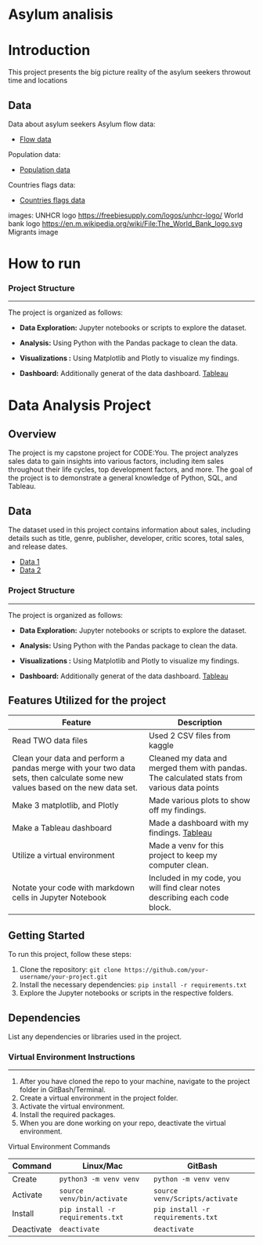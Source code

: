 # Asylum analisis

# Introduction
This project presents the big picture reality of the asylum seekers throwout time and locations


## Data

Data about asylum seekers
Asylum flow data:
- [Flow data](https://www.unhcr.org/refugee-statistics/insights/explainers/forcibly-displaced-flow-data.html)

Population data:
- [Population data](https://data.worldbank.org/indicator/SP.POP.TOTL)

Countries flags data:
- [Countries flags data](https://www.kaggle.com/datasets/zhongtr0n/country-flag-urls?resource=download)


images:
UNHCR logo https://freebiesupply.com/logos/unhcr-logo/
World bank logo https://en.m.wikipedia.org/wiki/File:The_World_Bank_logo.svg
Migrants image

# How to run

### Project Structure
---

The project is organized as follows:

- **Data Exploration:** Jupyter notebooks or scripts to explore the dataset.

- **Analysis:** Using Python with the  Pandas package to clean the data.

- **Visualizations :** Using Matplotlib and Plotly to visualize my findings. 

- **Dashboard:** Additionally generat of the data dashboard. [Tableau](https://public.tableau.com/app/discover/viz-of-the-day)





# Data Analysis Project

## Overview

The project is my capstone project for CODE:You. The project analyzes sales data to gain insights into various factors, including item sales throughout their life cycles, top development factors, and more. The goal of the project is to demonstrate a general knowledge of Python, SQL, and Tableau.

## Data

The dataset used in this project contains information about sales, including details such as title, genre, publisher, developer, critic scores, total sales, and release dates.
- [Data 1](https://kaggle.com)
- [Data 2](https://kaggle.com)

### Project Structure
---

The project is organized as follows:

- **Data Exploration:** Jupyter notebooks or scripts to explore the dataset.

- **Analysis:** Using Python with the  Pandas package to clean the data.

- **Visualizations :** Using Matplotlib and Plotly to visualize my findings. 

- **Dashboard:** Additionally generat of the data dashboard. [Tableau](https://public.tableau.com/app/discover/viz-of-the-day)

## Features Utilized for the project

  | Feature        | Description                           |
  |----------------|---------------------------------------|
  | Read TWO data files| Used 2 CSV files from kaggle          |
  | Clean your data and perform a pandas merge with your two data sets, then calculate some new values based on the new data set.      | Cleaned my data and merged them with pandas. The calculated stats from various data points |
  | Make 3 matplotlib, and Plotly | Made various plots to show off my findings. |
  | Make a Tableau dashboard      | Made a dashboard with my findings. [Tableau](https://public.tableau.com/app/discover/viz-of-the-day) |
  | Utilize a virtual environment      | Made a venv for this project to keep my computer clean. |
  | Notate your code with markdown cells in Jupyter Notebook | Included in my code, you will find clear notes describing each code block. |

## Getting Started

To run this project, follow these steps:

1. Clone the repository: `git clone https://github.com/your-username/your-project.git`
2. Install the necessary dependencies: `pip install -r requirements.txt`
3. Explore the Jupyter notebooks or scripts in the respective folders.

## Dependencies

List any dependencies or libraries used in the project.

###  Virtual Environment Instructions
---
1. After you have cloned the repo to your machine, navigate to the project 
folder in GitBash/Terminal.
1. Create a virtual environment in the project folder. 
1. Activate the virtual environment.
1. Install the required packages. 
1. When you are done working on your repo, deactivate the virtual environment.

Virtual Environment Commands

| Command | Linux/Mac | GitBash |
|---------|-----------|---------|
| Create | `python3 -m venv venv` | `python -m venv venv` |
| Activate | `source venv/bin/activate` | `source venv/Scripts/activate` |
| Install | `pip install -r requirements.txt` | `pip install -r requirements.txt` |
| Deactivate | `deactivate` | `deactivate` |
